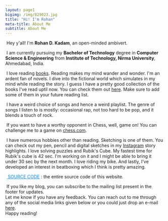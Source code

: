```yaml
---
layout: page1
bigimg: /img/829023.jpg
title: "Hi! I'm Rohan"
meta-title: About Me
subtitle: About Me
---
```

<script src='https://kit.fontawesome.com/a076d05399.js'></script>
<div id="aboutme-section">
<p class="about-text">
<span class="fa fa-briefcase about-icon"></span>
&nbsp;Hey y'all! I'm <strong>Rohan D. Kadam</strong>, an open-minded ambivert.
</p>

<p class="about-text">
<span class="fa fa-graduation-cap about-icon"></span>
&nbsp;I am currently pursuing my <strong>Bachelor of Technology</strong> degree in <strong>Computer Science & Engineering</strong> from <strong>Institute of Technology, Nirma University</strong>, Ahmedabad, India.
</p>

<p class="about-text">
<span class="fa fa-book about-icon"></span>
&nbsp;I love reading <a target="_blank" href="https://www.inchoate.me/books/">books</a>. Reading makes my mind wander and wonder. I'm an ardent fan of novels. I dive into the fictional world which simulates in my mind while reading the story. I guess I have a pretty good collection of the books I've read uptil now. You can check them out <a target="_blank" href="https://www.goodreads.com/review/list/42550719">here</a>. Make sure to add some of them in your future reading list.
</p>

<p class="about-text">
<span class="fa fa-music about-icon"></span>
&nbsp;I have a weird choice of songs and hence a weird playlist. The genre of songs I listen to is mostly: occasional rap, not too hard to be pop, and it blends a touch of rock.
</p>

<p class="about-text">
<span class="fas fa-chess about-icon"></span>
&nbsp;If you want to have a worthy opponent in Chess, well, game on! You can challenge me to a game on <a target='_blank' href="https://www.chess.com/member/iamback21">chess.com</a>.
</p>

<p class="about-text">
<span class="fa fa-heart about-icon"></span>
&nbsp;I have numerous hobbies other than reading. Sketching is one of them. You can check out my pen, pencil and digital sketches in my <a target='_blank' href="https://www.instagram.com/iamrdk21">Instagram</a> story highlights. I love solving puzzles and Rubik's Cube. My fastest time for Rubik's cube is 42 sec. I'm working on it and I might be able to bring it under 30 sec by the next month. I love riding my bike. And lastly, I've developed an interest in beatboxing which I think is pretty amazing.  
</p>

<p class="about-text">
<span class="fa fa-code about-icon"></span>
&nbsp;<a href="https://github.com/iamrdk21/iamrdk21.github.io" class="button github" style="color:#008AFF;" target="_blank" rel="noopener noreferrer"><!--<svg xmlns="http://www.w3.org/2000/svg" width="20" height="20" viewBox="0 0 24 24" fill="none" stroke="currentColor" stroke-width="2" stroke-linecap="round" stroke-linejoin="round"><path d="M9 19c-5 1.5-5-2.5-7-3m14 6v-3.87a3.37 3.37 0 0 0-.94-2.61c3.14-.35 6.44-1.54 6.44-7A5.44 5.44 0 0 0 20 4.77 5.07 5.07 0 0 0 19.91 1S18.73.65 16 2.48a13.38 13.38 0 0 0-7 0C6.27.65 5.09 1 5.09 1A5.07 5.07 0 0 0 5 4.77a5.44 5.44 0 0 0-1.5 3.78c0 5.42 3.3 6.61 6.44 7A3.37 3.37 0 0 0 9 18.13V22"></path></svg>--><i class="fab fa-github"></i> <span style="font-size: 14px">SOURCE CODE</span></a> : the entire source code of this website.
</p>

<p class="about-text">
<span class="fa fa-envelope about-icon"></span>
&nbsp;If you like my blog, you can subscribe to the mailing list present in the footer for updates.<br>
Let me know if you have any feedback. You can reach out to me through any of the social media links given below or you could just drop an e-mail <a target="_blank" href="mailto:rohan.kadam.5011@gmail.com">here</a>.
<br>
Happy reading!
</p>
</div>

